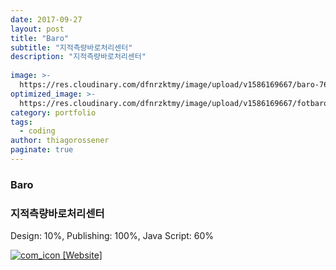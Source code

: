 ```yaml
---
date: 2017-09-27
layout: post
title: "Baro"
subtitle: "지적측량바로처리센터"
description: "지적측량바로처리센터"
  
image: >-
  https://res.cloudinary.com/dfnrzktmy/image/upload/v1586169667/baro-768x752_amqscf.jpg
optimized_image: >-
  https://res.cloudinary.com/dfnrzktmy/image/upload/v1586169667/fotbaro_sum-400x260_dzhtox.png
category: portfolio
tags:
  - coding
author: thiagorossener
paginate: true
---
```

### Baro

### 지적측량바로처리센터

Design: 10%, Publishing: 100%, Java Script: 60% 

<a href="http://hwalan0411.dothome.co.kr/portfolio-item/baro/" target="_blank">
<img src="https://res.cloudinary.com/dfnrzktmy/image/upload/v1586177444/com_icon-150x129_r9kppl.png" alt="com_icon" class="site_icon">
[Website]
</a>